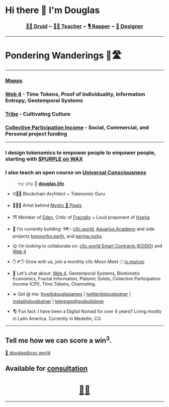 # Hi there 👋 I'm Douglas

<h3 align="center"><b>
 <a href="https://www.youtube.com/watch?v=kk2RGJZXyvk&list=PLRRVgL5-YYRXx2wwGewdBxUl5Mr5--4u1">🧙‍♂️ Druid</a> ~ 
 <a href="https://www.skillshare.com/r/user/douglasbutner?gr_tch_ref=on&gr_trp=on">👨‍🏫 Teacher</a> ~ 
 <a href="https://soundcloud.com/sirdouglasfresh/popular-tracks">🎙 Rapper</a> ~ 
 <a href="https://www.redbubble.com/people/SirDouglasFresh/shop">🎨 Designer</a></b>
</h3>



___


# Pondering Wanderings 🤔🛣

___

### [Mapps](https://docs.google.com/document/d/1YppJ2EYumRI2j0UHYdZh7NJMObMI_NfHgaFRLbjgBtw/preview)  

### [Web 4](https://github.com/dougbutner/web-4) - Time Tokens, Proof of Individuality, Information Entropy, Geotemporal Systems  

### [Tribe](https://github.com/dougbutner/tribe.cxc.world) - Cultivating Culture  

### [Collective Participation Income](https://github.com/dougbutner/effective-collective) - Social, Commercial, and Personal project funding

--- 


### I design tokenomics to empower people to empower people, starting with [$PURPLE on WAX](https://github.com/currentxchange/purple-explainer)

### I also teach an open course on [Universal Consciousness](https://aquarius.academy/learn/universal-consciousness-densities-dimensions-matrices-grids/) 

> my php 🏡 **[douglas.life](https://douglas.life/)** 

- ⛓👷‍♂️ Blockchain Architect + Tokenomic Guru
- 🧙‍♂️🎇 Artist behind [Mystic 🔮 Pixels](https:linktr.ee/mystic_pixels_)
- ⛩️ Member of [Eden](https://edeneos.org/), Critic of [Fractally](https://fractally.com/) + Loud proponent of [Hypha](https://hypha.earth/) 
- 🔭 I’m currently building: 🗺🎶 [cXc.world](https://music.cxc.world), [Aquarius.Academy](https://aquarius.academy/) and side projects [tomoonfor.earth](tomoonfor.earth), and [perma.rocks](https://perma.rocks) 
- 🌞 I’m looking to collaborate on: [cXc.world Smart Contracts (EOSIO)](https://github.com/dougbutner/beta-pseudo) and [Web 4](https://github.com/dougbutner/web-4)
- ✋🪶✋ Grow with us, join a monthly cXc Moon Meet 🌕 [lu.ma/cxc](https://lu.ma/cxc)
- 💬 Let's chat about: [Web 4](https://github.com/dougbutner/web-4), Geotemporal Systems, Biomimetic Economics, Fractal Information, Platonic Solids, Collective Participation Income (CPI), Time Tokens, Channeling.
- ✈️ Get @ me: [hive@douglasjames](https://peakd.com/@douglasjames) | [twitter@dougbutner](https://twitter.com/dougbutner) | [insta@dougbutner](https://instagram.com/iammonlove) | [telegram@godsolislove](https://tg.me/godsolislove)

- 🌎 Fun fact: I have been a Digital Nomad for over 4 years!! Living mostly in Latin America. Currently in Medellin, CO.


___   

## Tell me how we can score a win<sup>3</sup>.

[🔺 douglas@cxc.world](mailto:douglas@cxc.world)  

## Available for [consultation](https://doodle.com/bp/douglasfromaquariusacademycxc/ask-me-anything)
 
<h1 align="center">
<a href="https://linktr.ee/iammonlove">🔗🌳</a>
</h1>


___  
